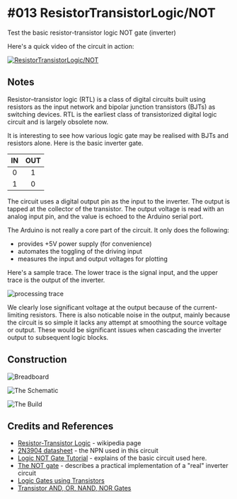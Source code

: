 # #013 ResistorTransistorLogic/NOT

Test the basic resistor-transistor logic NOT gate (inverter)

Here's a quick video of the circuit in action:

[![ResistorTransistorLogic/NOT](https://img.youtube.com/vi/JQzt-ZaF9fw/0.jpg)](https://www.youtube.com/watch?v=JQzt-ZaF9fw)


## Notes

Resistor–transistor logic (RTL) is a class of digital circuits built using resistors as the input network and bipolar junction transistors (BJTs) as switching devices. RTL is the earliest class of transistorized digital logic circuit and is largely obsolete now.

It is interesting to see how various logic gate may be realised with BJTs and resistors alone. Here is the basic inverter gate.

| IN  | OUT |
|:---:|:---:|
| 0   | 1   |
| 1   | 0   |

The circuit uses a digital output pin as the input to the inverter. The output is tapped at the collector of the transistor. The output voltage is read with an analog input pin, and the value is echoed to the Arduino serial port.

The Arduino is not really a core part of the circuit. It only does the following:
* provides +5V power supply (for convenience)
* automates the toggling of the driving input
* measures the input and output voltages for plotting

Here's a sample trace. The lower trace is the signal input, and the upper trace is the output of the inverter.

![processing trace](./assets/processing_trace.png?raw=true)

We clearly lose significant voltage at the output because of the current-limiting resistors. There is also noticable noise in the output, mainly because the circuit is so simple it lacks any attempt at smoothing the source voltage or output. These would be significant issues when cascading the inverter output to subsequent logic blocks.

## Construction

![Breadboard](./assets/NOT_bb.jpg?raw=true)

![The Schematic](./assets/NOT_schematic.jpg?raw=true)

![The Build](./assets/NOT_build.jpg?raw=true)

## Credits and References

* [Resistor-Transistor Logic](https://en.wikipedia.org/wiki/Resistor%E2%80%93transistor_logic) - wikipedia page
* [2N3904 datasheet](https://www.futurlec.com/Transistors/2N3904.shtml) - the NPN used in this circuit
* [Logic NOT Gate Tutorial](http://www.electronics-tutorials.ws/logic/logic_4.html) - explains of the basic circuit used here.
* [The NOT gate](http://www.allaboutcircuits.com/vol_4/chpt_3/2.html) - describes a practical implementation of a "real" inverter circuit
* [Logic Gates using Transistors](https://electrosome.com/logic-gates-using-transistors/)
* [Transistor AND, OR, NAND, NOR Gates](http://hyperphysics.phy-astr.gsu.edu/hbase/electronic/trangate.html)
